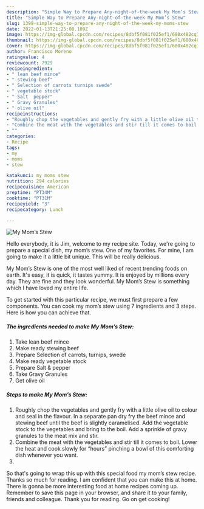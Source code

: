 ```yaml
---
description: "Simple Way to Prepare Any-night-of-the-week My Mom’s Stew"
title: "Simple Way to Prepare Any-night-of-the-week My Mom’s Stew"
slug: 1399-simple-way-to-prepare-any-night-of-the-week-my-moms-stew
date: 2022-01-13T21:25:08.109Z
image: https://img-global.cpcdn.com/recipes/8dbf5f081f025ef1/680x482cq70/my-moms-stew-recipe-main-photo.jpg
thumbnail: https://img-global.cpcdn.com/recipes/8dbf5f081f025ef1/680x482cq70/my-moms-stew-recipe-main-photo.jpg
cover: https://img-global.cpcdn.com/recipes/8dbf5f081f025ef1/680x482cq70/my-moms-stew-recipe-main-photo.jpg
author: Francisco Moreno
ratingvalue: 4
reviewcount: 7929
recipeingredient:
- " lean beef mince"
- " stewing beef"
- " Selection of carrots turnips swede"
- " vegetable stock"
- " Salt  pepper"
- " Gravy Granules"
- " olive oil"
recipeinstructions:
- "Roughly chop the vegetables and gently fry with a little olive oil to colour and seal in the flavour. In a separate pan dry fry the beef mince and stewing beef until the beef is slightly caramelised. Add the vegetable stock to the vegetables and bring to the boil. Add a sprinkle of gravy granules to the meat mix and stir."
- "Combine the meat with the vegetables and stir till it comes to boil. Lower the heat and cook slowly for “hours” pinching a bowl of this comforting dish whenever you want."
- ""
categories:
- Recipe
tags:
- my
- moms
- stew

katakunci: my moms stew 
nutrition: 294 calories
recipecuisine: American
preptime: "PT34M"
cooktime: "PT31M"
recipeyield: "3"
recipecategory: Lunch

---
```



![My Mom’s Stew](https://img-global.cpcdn.com/recipes/8dbf5f081f025ef1/680x482cq70/my-moms-stew-recipe-main-photo.jpg)

Hello everybody, it is Jim, welcome to my recipe site. Today, we're going to prepare a special dish, my mom’s stew. One of my favorites. For mine, I am going to make it a little bit unique. This will be really delicious.

My Mom’s Stew is one of the most well liked of recent trending foods on earth. It's easy, it is quick, it tastes yummy. It is enjoyed by millions every day. They are fine and they look wonderful. My Mom’s Stew is something which I have loved my entire life.




To get started with this particular recipe, we must first prepare a few components. You can cook my mom’s stew using 7 ingredients and 3 steps. Here is how you can achieve that.

<!--inarticleads1-->

##### The ingredients needed to make My Mom’s Stew:

1. Take  lean beef mince
1. Make ready  stewing beef
1. Prepare  Selection of carrots, turnips, swede
1. Make ready  vegetable stock
1. Prepare  Salt &amp; pepper
1. Take  Gravy Granules
1. Get  olive oil




<!--inarticleads2-->

##### Steps to make My Mom’s Stew:

1. Roughly chop the vegetables and gently fry with a little olive oil to colour and seal in the flavour. In a separate pan dry fry the beef mince and stewing beef until the beef is slightly caramelised. Add the vegetable stock to the vegetables and bring to the boil. Add a sprinkle of gravy granules to the meat mix and stir.
1. Combine the meat with the vegetables and stir till it comes to boil. Lower the heat and cook slowly for “hours” pinching a bowl of this comforting dish whenever you want.
1. 




So that's going to wrap this up with this special food my mom’s stew recipe. Thanks so much for reading. I am confident that you can make this at home. There is gonna be more interesting food at home recipes coming up. Remember to save this page in your browser, and share it to your family, friends and colleague. Thank you for reading. Go on get cooking!

